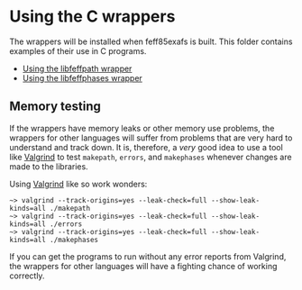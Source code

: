 # Using the C wrappers

The wrappers will be installed when feff85exafs is built.  This folder
contains examples of their use in C programs.

 * [Using the libfeffpath wrapper](README_paths.md)
 * [Using the libfeffphases wrapper](README_phases.md)


## Memory testing

If the wrappers have memory leaks or other memory use problems, the
wrappers for other languages will suffer from problems that are very
hard to understand and track down.  It is, therefore, a *very* good
idea to use a tool like [Valgrind](http://valgrind.org/) to test
`makepath`, `errors`, and `makephases` whenever changes are made to
the libraries.

Using [Valgrind](http://valgrind.org/) like so work wonders:

	~> valgrind --track-origins=yes --leak-check=full --show-leak-kinds=all ./makepath
	~> valgrind --track-origins=yes --leak-check=full --show-leak-kinds=all ./errors
	~> valgrind --track-origins=yes --leak-check=full --show-leak-kinds=all ./makephases

If you can get the programs to run without any error reports from
Valgrind, the wrappers for other languages will have a fighting chance
of working correctly.
